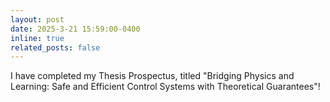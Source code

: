 ```yaml
---
layout: post
date: 2025-3-21 15:59:00-0400
inline: true
related_posts: false
---
```


I have completed my Thesis Prospectus, titled "Bridging Physics and Learning: Safe and Efficient Control Systems with Theoretical Guarantees"!
